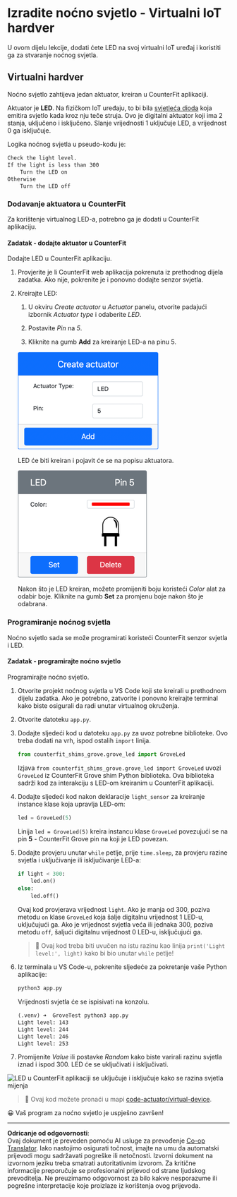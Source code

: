 <!--
CO_OP_TRANSLATOR_METADATA:
{
  "original_hash": "9c640f93263fd9adbfda920739e09feb",
  "translation_date": "2025-08-28T14:12:33+00:00",
  "source_file": "1-getting-started/lessons/3-sensors-and-actuators/virtual-device-actuator.md",
  "language_code": "hr"
}
-->
# Izradite noćno svjetlo - Virtualni IoT hardver

U ovom dijelu lekcije, dodati ćete LED na svoj virtualni IoT uređaj i koristiti ga za stvaranje noćnog svjetla.

## Virtualni hardver

Noćno svjetlo zahtijeva jedan aktuator, kreiran u CounterFit aplikaciji.

Aktuator je **LED**. Na fizičkom IoT uređaju, to bi bila [svjetleća dioda](https://wikipedia.org/wiki/Light-emitting_diode) koja emitira svjetlo kada kroz nju teče struja. Ovo je digitalni aktuator koji ima 2 stanja, uključeno i isključeno. Slanje vrijednosti 1 uključuje LED, a vrijednost 0 ga isključuje.

Logika noćnog svjetla u pseudo-kodu je:

```output
Check the light level.
If the light is less than 300
    Turn the LED on
Otherwise
    Turn the LED off
```

### Dodavanje aktuatora u CounterFit

Za korištenje virtualnog LED-a, potrebno ga je dodati u CounterFit aplikaciju.

#### Zadatak - dodajte aktuator u CounterFit

Dodajte LED u CounterFit aplikaciju.

1. Provjerite je li CounterFit web aplikacija pokrenuta iz prethodnog dijela zadatka. Ako nije, pokrenite je i ponovno dodajte senzor svjetla.

1. Kreirajte LED:

    1. U okviru *Create actuator* u *Actuator* panelu, otvorite padajući izbornik *Actuator type* i odaberite *LED*.

    1. Postavite *Pin* na *5*.

    1. Kliknite na gumb **Add** za kreiranje LED-a na pinu 5.

    ![Postavke LED-a](../../../../../translated_images/counterfit-create-led.ba9db1c9b8c622a635d6dfae5cdc4e70c2b250635bd4f0601c6cf0bd22b7ba46.hr.png)

    LED će biti kreiran i pojavit će se na popisu aktuatora.

    ![Kreirani LED](../../../../../translated_images/counterfit-led.c0ab02de6d256ad84d9bad4d67a7faa709f0ea83e410cfe9b5561ef0cef30b1c.hr.png)

    Nakon što je LED kreiran, možete promijeniti boju koristeći *Color* alat za odabir boje. Kliknite na gumb **Set** za promjenu boje nakon što je odabrana.

### Programiranje noćnog svjetla

Noćno svjetlo sada se može programirati koristeći CounterFit senzor svjetla i LED.

#### Zadatak - programirajte noćno svjetlo

Programirajte noćno svjetlo.

1. Otvorite projekt noćnog svjetla u VS Code koji ste kreirali u prethodnom dijelu zadatka. Ako je potrebno, zatvorite i ponovno kreirajte terminal kako biste osigurali da radi unutar virtualnog okruženja.

1. Otvorite datoteku `app.py`.

1. Dodajte sljedeći kod u datoteku `app.py` za uvoz potrebne biblioteke. Ovo treba dodati na vrh, ispod ostalih `import` linija.

    ```python
    from counterfit_shims_grove.grove_led import GroveLed
    ```

    Izjava `from counterfit_shims_grove.grove_led import GroveLed` uvozi `GroveLed` iz CounterFit Grove shim Python biblioteka. Ova biblioteka sadrži kod za interakciju s LED-om kreiranim u CounterFit aplikaciji.

1. Dodajte sljedeći kod nakon deklaracije `light_sensor` za kreiranje instance klase koja upravlja LED-om:

    ```python
    led = GroveLed(5)
    ```

    Linija `led = GroveLed(5)` kreira instancu klase `GroveLed` povezujući se na pin **5** - CounterFit Grove pin na koji je LED povezan.

1. Dodajte provjeru unutar `while` petlje, prije `time.sleep`, za provjeru razine svjetla i uključivanje ili isključivanje LED-a:

    ```python
    if light < 300:
        led.on()
    else:
        led.off()
    ```

    Ovaj kod provjerava vrijednost `light`. Ako je manja od 300, poziva metodu `on` klase `GroveLed` koja šalje digitalnu vrijednost 1 LED-u, uključujući ga. Ako je vrijednost svjetla veća ili jednaka 300, poziva metodu `off`, šaljući digitalnu vrijednost 0 LED-u, isključujući ga.

    > 💁 Ovaj kod treba biti uvučen na istu razinu kao linija `print('Light level:', light)` kako bi bio unutar `while` petlje!

1. Iz terminala u VS Code-u, pokrenite sljedeće za pokretanje vaše Python aplikacije:

    ```sh
    python3 app.py
    ```

    Vrijednosti svjetla će se ispisivati na konzolu.

    ```output
    (.venv) ➜  GroveTest python3 app.py 
    Light level: 143
    Light level: 244
    Light level: 246
    Light level: 253
    ```

1. Promijenite *Value* ili postavke *Random* kako biste varirali razinu svjetla iznad i ispod 300. LED će se uključivati i isključivati.

![LED u CounterFit aplikaciji se uključuje i isključuje kako se razina svjetla mijenja](../../../../../images/virtual-device-running-assignment-1-1.gif)

> 💁 Ovaj kod možete pronaći u mapi [code-actuator/virtual-device](../../../../../1-getting-started/lessons/3-sensors-and-actuators/code-actuator/virtual-device).

😀 Vaš program za noćno svjetlo je uspješno završen!

---

**Odricanje od odgovornosti**:  
Ovaj dokument je preveden pomoću AI usluge za prevođenje [Co-op Translator](https://github.com/Azure/co-op-translator). Iako nastojimo osigurati točnost, imajte na umu da automatski prijevodi mogu sadržavati pogreške ili netočnosti. Izvorni dokument na izvornom jeziku treba smatrati autoritativnim izvorom. Za kritične informacije preporučuje se profesionalni prijevod od strane ljudskog prevoditelja. Ne preuzimamo odgovornost za bilo kakve nesporazume ili pogrešne interpretacije koje proizlaze iz korištenja ovog prijevoda.